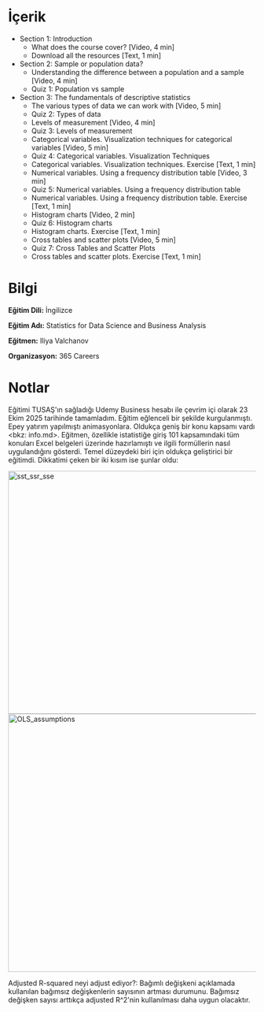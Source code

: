 # İçerik
* Section 1: Introduction
  + What does the course cover? [Video, 4 min]
  + Download all the resources [Text, 1 min]
* Section 2: Sample or population data?
  + Understanding the difference between a population and a sample [Video, 4 min]
  + Quiz 1: Population vs sample
* Section 3: The fundamentals of descriptive statistics
  + The various types of data we can work with [Video, 5 min]
  + Quiz 2: Types of data
  + Levels of measurement [Video, 4 min]
  + Quiz 3: Levels of measurement
  + Categorical variables. Visualization techniques for categorical variables [Video, 5 min]
  + Quiz 4: Categorical variables. Visualization Techniques
  + Categorical variables. Visualization techniques. Exercise [Text, 1 min]
  + Numerical variables. Using a frequency distribution table [Video, 3 min]
  + Quiz 5: Numerical variables. Using a frequency distribution table
  + Numerical variables. Using a frequency distribution table. Exercise [Text, 1 min]
  + Histogram charts [Video, 2 min]
  + Quiz 6: Histogram charts
  + Histogram charts. Exercise [Text, 1 min]
  + Cross tables and scatter plots [Video, 5 min]
  + Quiz 7: Cross Tables and Scatter Plots
  + Cross tables and scatter plots. Exercise [Text, 1 min]
  
# Bilgi
**Eğitim Dili:** İngilizce

**Eğitim Adı:** Statistics for Data Science and Business Analysis

**Eğitmen:** Iliya Valchanov

**Organizasyon:** 365 Careers

# Notlar
Eğitimi TUSAŞ'ın sağladığı Udemy Business hesabı ile çevrim içi olarak 23 Ekim 2025 tarihinde tamamladım. Eğitim eğlenceli bir şekilde kurgulanmıştı. Epey yatırım yapılmıştı animasyonlara. Oldukça geniş bir konu kapsamı vardı <bkz: info.md>.
Eğitmen, özellikle istatistiğe giriş 101 kapsamındaki tüm konuları Excel belgeleri üzerinde hazırlamıştı ve ilgili formüllerin nasıl uygulandığını gösterdi. Temel düzeydeki biri için oldukça geliştirici bir eğitimdi. Dikkatimi çeken bir iki kısım ise şunlar oldu:

<img width="1022" height="493" alt="sst_ssr_sse" src="https://github.com/user-attachments/assets/7442c9e5-8397-4d83-897e-118fcd81a883" />

<img width="1132" height="524" alt="OLS_assumptions" src="https://github.com/user-attachments/assets/9ad505d9-0180-4817-bbd1-928b2dd9c3c5" />

Adjusted R-squared neyi adjust ediyor?: Bağımlı değişkeni açıklamada kullanılan bağımsız değişkenlerin sayısının artması durumunu. Bağımsız değişken sayısı arttıkça adjusted R^2'nin kullanılması daha uygun olacaktır.
